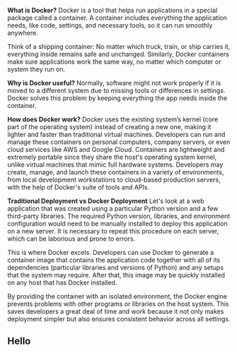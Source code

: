 **What is Docker?**
Docker is a tool that helps run applications in a special package called a container. A container includes everything the application needs, like code, settings, and necessary tools, so it can run smoothly anywhere.

Think of a shipping container: No matter which truck, train, or ship carries it, everything inside remains safe and unchanged. Similarly, Docker containers make sure applications work the same way, no matter which computer or system they run on.

**Why is Docker useful?**
Normally, software might not work properly if it is moved to a different system due to missing tools or differences in settings. Docker solves this problem by keeping everything the app needs inside the container.

**How does Docker work?**
Docker uses the existing system’s kernel (core part of the operating system) instead of creating a new one, making it lighter and faster than traditional virtual machines. Developers can run and manage these containers on personal computers, company servers, or even cloud services like AWS and Google Cloud.
Containers are lightweight and extremely portable since they share the host's operating system kernel, unlike virtual machines that mimic full hardware systems. Developers may create, manage, and launch these containers in a variety of environments, from local development workstations to cloud-based production servers, with the help of Docker's suite of tools and APIs.

**Traditional Deployment vs Docker Deployment**
Let's look at a web application that was created using a particular Python version and a few third-party libraries. The required Python version, libraries, and environment configuration would need to be manually installed to deploy this application on a new server. It is necessary to repeat this procedure on each server, which can be laborious and prone to errors.

This is where Docker excels. Developers can use Docker to generate a container image that contains the application code together with all of its dependencies (particular libraries and versions of Python) and any setups that the system may require. After that, this image may be quickly installed on any host that has Docker installed.

By providing the container with an isolated environment, the Docker engine prevents problems with other programs or libraries on the host system. This saves developers a great deal of time and work because it not only makes deployment simpler but also ensures consistent behavior across all settings.

## Hello
